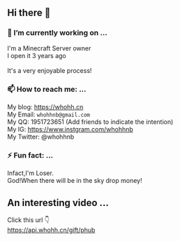 ## Hi there 👋
### 🔭 I’m currently working on ...<br>
I'm a Minecraft Server owner<br>
I open it 3 years ago<br>
<br>
It's a very enjoyable process!

### 📫 How to reach me: ...<br>
My blog: <https://whohh.cn><br>
My Email: `whohhnb@gmail.com`<br>
My QQ: 1951723651 (Add friends to indicate the intention)<br>
My IG: <https://www.instgram.com/whohhnb><br>
My Twitter: @whohhnb<br>

### ⚡ Fun fact: ...
Infact,I'm Loser.<br>
God!When there will be in the sky drop money!<br>
## An interesting video ...
Click this url 👇<br>
<https://api.whohh.cn/gift/phub>
